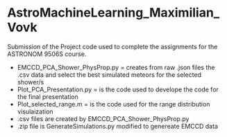 # AstroMachineLearning_Maximilian_Vovk
Submission of the Project code used to complete the assignments for the ASTRONOM 9506S course.
- EMCCD_PCA_Shower_PhysProp.py = creates from raw .json files the .csv data and select the best simulated meteors for the selected shower/s
- Plot_PCA_Presentation.py = is the code used to develope the code for the final presentation
- Plot_selected_range.m = is the code used for the range distribution visulaization
- .csv files are created by EMCCD_PCA_Shower_PhysProp.py
- .zip file is GenerateSimulations.py modified to genereate EMCCD data
